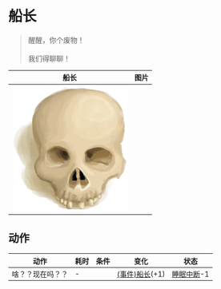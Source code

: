 # 船长  
> 醒醒，你个废物！<br><br>我们得聊聊！  
  
  船长  |   图片   
 ----  |  ----:   
   |  ![](Sprite/Skull.png)   
  
## 动作  
动作  |  耗时  |  条件  |  变化  |  状态  
----  |  ----  |  ----  |  ----  |  ----  
啥？？现在吗？？<br>  |  -  |    |  [(事件)船长](Event_CaptainSpecial1b.md)(+1)<br>  |  [睡眠中断](SleepInterrupt.md)-1  
